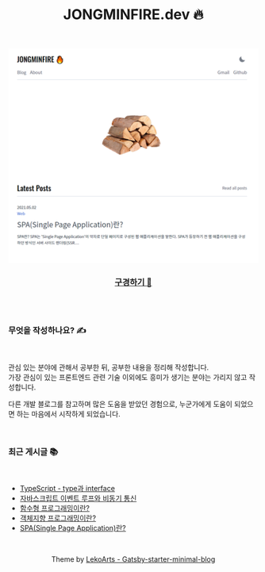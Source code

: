 <div align="center">

# JONGMINFIRE.dev 🔥
 
<br/>

![mainpage](mainpage.png)

### [구경하기 👀](https://jongminfire.dev)

<br/>

</div>

<br/>

### 무엇을 작성하나요? ✍️

<br/>

관심 있는 분야에 관해서 공부한 뒤, 공부한 내용을 정리해 작성합니다. <br/>
가장 관심이 있는 프론트엔드 관련 기술 이외에도 흥미가 생기는 분야는 가리지 않고 작성합니다. <br/>

다른 개발 블로그를 참고하며 많은 도움을 받았던 경험으로, 누군가에게 도움이 되었으면 하는 마음에서 시작하게 되었습니다.

<br/>

### 최근 게시글 📚

<br/>

<!-- BLOG-POST-LIST:START -->
- [TypeScript - type과 interface](https://jongminfire.dev/type-script-type과-interface)
- [자바스크립트 이벤트 루프와 비동기 통신](https://jongminfire.dev/자바스크립트-이벤트-루프와-비동기-통신)
- [함수형 프로그래밍이란?](https://jongminfire.dev/함수형-프로그래밍이란)
- [객체지향 프로그래밍이란?](https://jongminfire.dev/객체지향-프로그래밍이란)
- [SPA&lpar;Single Page Application&rpar;란?](https://jongminfire.dev/spa-single-page-application-란)
<!-- BLOG-POST-LIST:END -->

<br/>

<div align="center">

Theme by [LekoArts - Gatsby-starter-minimal-blog](https://github.com/LekoArts/gatsby-starter-minimal-blog)

</div>
